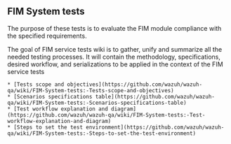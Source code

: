 ## FIM System tests
The purpose of these tests is to evaluate the FIM module compliance with the specified requirements.

The goal of FIM service tests wiki is to gather, unify and summarize all the needed testing processes. It will contain the methodology, specifications, desired workflow, and serializations to be applied in the context of the FIM service tests

    * [Tests scope and objectives](https://github.com/wazuh/wazuh-qa/wiki/FIM-System-tests:-Tests-scope-and-objectives)
    * [Scenarios specifications table](https://github.com/wazuh/wazuh-qa/wiki/FIM-System-tests:-Scenarios-specifications-table)
    * [Test workflow explanation and diagram](https://github.com/wazuh/wazuh-qa/wiki/FIM-System-tests:-Test-workflow-explanation-and-diagram)
    * [Steps to set the test environment](https://github.com/wazuh/wazuh-qa/wiki/FIM-System-tests:-Steps-to-set-the-test-environment)

